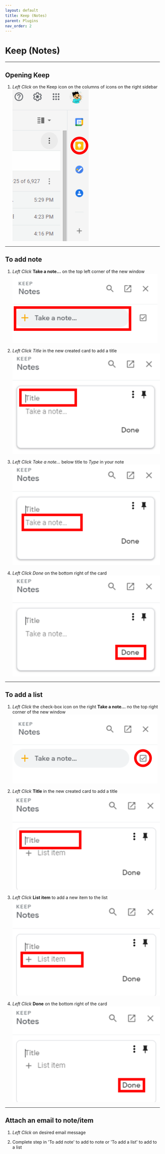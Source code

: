 ```yaml
---
layout: default
title: Keep (Notes)
parent: Plugins
nav_order: 2
---
```


# Keep (Notes)

---

## Opening Keep

1. *Left Click* on the Keep icon on the columns of icons on the right sidebar
    <img src = "https://github.com/Joonior-Programmer/Gmail_Docs/blob/master/assets/images/keep.png?raw=true">

---

## To add note

1. *Left Click* **Take a note...** on the top left corner of the new window
    <img src = "https://github.com/Joonior-Programmer/Gmail_Docs/blob/master/assets/images/addNote.png?raw=true">

2. *Left Click* *Title* in the new created card to add a title
    <img src = "https://github.com/Joonior-Programmer/Gmail_Docs/blob/master/assets/images/noteTitle.png?raw=true">

3. *Left Click* *Take a note...* below title to *Type* in your note
    <img src = "https://github.com/Joonior-Programmer/Gmail_Docs/blob/master/assets/images/noteDescription.png?raw=true">

4. *Left Click* *Done* on the bottom right of the card
    <img src = "https://github.com/Joonior-Programmer/Gmail_Docs/blob/master/assets/images/saveNote.png?raw=true">

---

## To add a list

1. *Left Click* the check-box icon on the right **Take a note...** no the top right corner of the new window
    <img src = "https://github.com/Joonior-Programmer/Gmail_Docs/blob/master/assets/images/addList.png?raw=true">

2. *Left Click* **Title** in the new created card to add a title
    <img src = "https://github.com/Joonior-Programmer/Gmail_Docs/blob/master/assets/images/addListTitle.png?raw=true">

3. *Left Click* **List item** to add a new item to the list
    <img src = "https://github.com/Joonior-Programmer/Gmail_Docs/blob/master/assets/images/listItem.png?raw=true">

4. *Left Click* **Done** on the bottom right of the card
    <img src = "https://github.com/Joonior-Programmer/Gmail_Docs/blob/master/assets/images/saveList.png?raw=true">

---

## Attach an email to note/item

1. *Left Click* on desired email message

2. Complete step in 'To add note' to add to note or 'To add a list' to add to a list